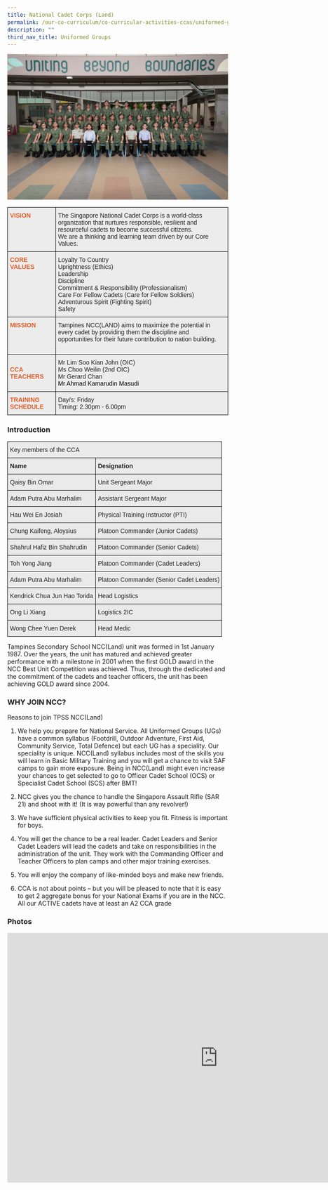 ```yaml
---
title: National Cadet Corps (Land)
permalink: /our-co-curriculum/co-curricular-activities-ccas/uniformed-groups/national-cadet-corps-land/
description: ""
third_nav_title: Uniformed Groups
---
```

![](/images/NCC.png)

<style type="text/css">
.tg  {border-collapse:collapse;border-spacing:0;}
.tg td{border-color:black;border-style:solid;border-width:1px;font-family:Arial, sans-serif;font-size:14px;
  overflow:hidden;padding:10px 5px;word-break:normal;}
.tg th{border-color:black;border-style:solid;border-width:1px;font-family:Arial, sans-serif;font-size:14px;
  font-weight:normal;overflow:hidden;padding:10px 5px;word-break:normal;}
.tg .tg-emg8{background-color:#ECECEC;color:#222;text-align:left;vertical-align:top}
.tg .tg-xd6j{background-color:#ECECEC;color:#E35C26;font-weight:bold;text-align:left;vertical-align:top}
</style>
<table class="tg">
<thead>
  <tr>
    <th class="tg-xd6j">VISION<br><br><br></th>
    <th class="tg-emg8">The Singapore National Cadet Corps is a world-class organization that nurtures responsible, resilient and resourceful cadets to become successful citizens. <br>We are a thinking and learning team driven by our Core Values.<br></th>
  </tr>
</thead>
<tbody>
  <tr>
    <td class="tg-xd6j">CORE VALUES<br><br><br><br><br><br><br></td>
    <td class="tg-emg8">Loyalty To Country<br>Uprightness (Ethics)<br>Leadership<br>Discipline<br>Commitment &amp; Responsibility (Professionalism)<br>Care For Fellow Cadets (Care for Fellow Soldiers)<br>Adventurous Spirit (Fighting Spirit)<br>Safety</td>
  </tr>
  <tr>
    <td class="tg-xd6j">MISSION<br><br></td>
    <td class="tg-emg8">Tampines NCC(LAND) aims to maximize the potential in every cadet by providing them the discipline and opportunities for their future contribution to nation building.<br><br></td>
  </tr>
  <tr>
    <td class="tg-xd6j"><br><span style="font-weight:bold;color:#E35C26">CCA TEACHERS</span><br><br></td>
    <td class="tg-emg8">Mr Lim Soo Kian John (OIC)<br>Ms Choo Weilin (2nd OIC)<br>Mr Gerard Chan<br><span style="color:#000">Mr Ahmad Kamarudin Masudi</span></td>
  </tr>
  <tr>
    <td class="tg-xd6j">TRAINING SCHEDULE<br></td>
    <td class="tg-emg8">Day/s: Friday<br>Timing: 2.30pm - 6.00pm<br></td>
  </tr>
</tbody>
</table>

### Introduction

<style type="text/css">
.tg  {border-collapse:collapse;border-spacing:0;}
.tg td{border-color:black;border-style:solid;border-width:1px;font-family:Arial, sans-serif;font-size:14px;
  overflow:hidden;padding:10px 5px;word-break:normal;}
.tg th{border-color:black;border-style:solid;border-width:1px;font-family:Arial, sans-serif;font-size:14px;
  font-weight:normal;overflow:hidden;padding:10px 5px;word-break:normal;}
.tg .tg-y7qa{background-color:#EAEAEA;color:#222;text-align:left;vertical-align:top}
.tg .tg-rj1p{background-color:#EAEAEA;color:#222;font-weight:bold;text-align:left;vertical-align:top}
</style>
<table class="tg">
<thead>
  <tr>
    <th colspan="2" class="tg-y7qa">Key members of the CCA</th>
  </tr>
</thead>
<tbody>
  <tr>
    <td class="tg-rj1p">Name</td>
    <td class="tg-rj1p">Designation </td>
  </tr>
  <tr>
    <td class="tg-y7qa">Qaisy Bin Omar</td>
    <td class="tg-y7qa">Unit Sergeant Major</td>
  </tr>
  <tr>
    <td class="tg-y7qa">Adam Putra Abu Marhalim</td>
    <td class="tg-y7qa">Assistant Sergeant Major</td>
  </tr>
  <tr>
    <td class="tg-y7qa">Hau Wei En Josiah </td>
    <td class="tg-y7qa">Physical Training Instructor (PTI)</td>
  </tr>
  <tr>
    <td class="tg-y7qa">Chung Kaifeng, Aloysius </td>
    <td class="tg-y7qa">Platoon Commander (Junior Cadets)</td>
  </tr>
  <tr>
    <td class="tg-y7qa">Shahrul Hafiz Bin Shahrudin</td>
    <td class="tg-y7qa">Platoon Commander (Senior Cadets)</td>
  </tr>
  <tr>
    <td class="tg-y7qa">Toh Yong Jiang</td>
    <td class="tg-y7qa">Platoon Commander (Cadet Leaders)</td>
  </tr>
  <tr>
    <td class="tg-y7qa">Adam Putra Abu Marhalim</td>
    <td class="tg-y7qa">Platoon Commander (Senior Cadet Leaders)</td>
  </tr>
  <tr>
    <td class="tg-y7qa">Kendrick Chua Jun Hao Torida</td>
    <td class="tg-y7qa">Head Logistics</td>
  </tr>
  <tr>
    <td class="tg-y7qa">Ong Li Xiang</td>
    <td class="tg-y7qa">Logistics 2IC</td>
  </tr>
  <tr>
    <td class="tg-y7qa">Wong Chee Yuen Derek </td>
    <td class="tg-y7qa">Head Medic</td>
  </tr>
</tbody>
</table>

Tampines Secondary School NCC(Land) unit was formed in 1st January 1987. Over the years, the unit has matured and achieved greater performance with a milestone in 2001 when the first GOLD award in the NCC Best Unit Competition was achieved. Thus, through the dedicated and the commitment of the cadets and teacher officers, the unit has been achieving GOLD award since 2004.

### WHY JOIN NCC?

Reasons to join TPSS NCC(Land)

1.  We help you prepare for National Service. All Uniformed Groups (UGs) have a common syllabus (Footdrill, Outdoor Adventure, First Aid, Community Service, Total Defence) but each UG has a speciality. Our speciality is unique. NCC(Land) syllabus includes most of the skills you will learn in Basic Military Training and you will get a chance to visit SAF camps to gain more exposure. Being in NCC(Land) might even increase your chances to get selected to go to Officer Cadet School (OCS) or Specialist Cadet School (SCS) after BMT!  
    
2.  NCC gives you the chance to handle the Singapore Assault Rifle (SAR 21) and shoot with it! (It is way powerful than any revolver!)  
    
3.  We have sufficient physical activities to keep you fit. Fitness is important for boys.  
    
4.  You will get the chance to be a real leader. Cadet Leaders and Senior Cadet Leaders will lead the cadets and take on responsibilities in the administration of the unit. They work with the Commanding Officer and Teacher Officers to plan camps and other major training exercises.  
    
5.  You will enjoy the company of like-minded boys and make new friends.  
    
6.  CCA is not about points – but you will be pleased to note that it is easy to get 2 aggregate bonus for your National Exams if you are in the NCC. All our ACTIVE cadets have at least an A2 CCA grade

### Photos

<iframe allowfullscreen="true" height="569" width="960" frameborder="0" src="https://docs.google.com/presentation/d/e/2PACX-1vSUTZSuE1eVk34Van7YakEB34l7gSBdb99tny4vEEeBxB6LRIJAP9KExbFfd453snCiGCTm4nyoAmAS/embed?start=true&amp;loop=true&amp;delayms=3000"></iframe>

